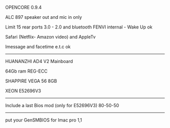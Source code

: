 OPENCORE 0.9.4

ALC 897 speaker out and mic in only

Limit 15 rear ports 3.0 - 2.0 and bluetooth FENVI internal - Wake Up ok

Safari (Netflix- Amazon video) and AppleTv

Imessage and facetime e.t.c ok

------------------------------------------

HUANANZHI AD4 V2 Mainboard

64Gb ram REG-ECC

SHAPPIRE VEGA 56 8GB

XEON E52696V3

------------------------------------------
Include a last Bios mod (only for E52696V3) 80-50-50

------------------------------------------
put your GenSMBIOS for Imac pro 1,1
